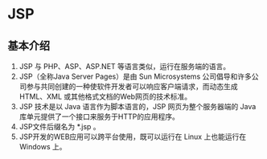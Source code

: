 # JSP
## 基本介绍
   1. JSP 与 PHP、ASP、ASP.NET 等语言类似，运行在服务端的语言。
   2. JSP（全称Java Server Pages）是由 Sun Microsystems 公司倡导和许多公司参与共同创建的一种使软件开发者可以响应客户端请求，而动态生成 HTML、XML 或其他格式文档的Web网页的技术标准。
   3. JSP 技术是以 Java 语言作为脚本语言的，JSP 网页为整个服务器端的 Java 库单元提供了一个接口来服务于HTTP的应用程序。
   4. JSP文件后缀名为 *.jsp 。
   5. JSP开发的WEB应用可以跨平台使用，既可以运行在 Linux 上也能运行在 Windows 上。